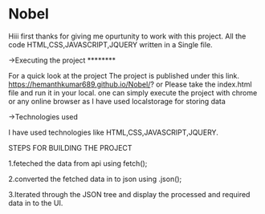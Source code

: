 # Nobel
Hiii first thanks for giving me opurtunity to work with this project.
All the code HTML,CSS,JAVASCRIPT,JQUERY written in a Single file.

->Executing the project ********

For a quick look at the project 
The project is published under this link.
https://hemanthkumar689.github.io/Nobel/?
 or 
 Please take the index.html file and run it in your local.
 one can simply execute the project with chrome or any online browser as I have used localstorage for storing data

->Technologies used

I have used technologies like HTML,CSS,JAVASCRIPT,JQUERY.

STEPS FOR BUILDING THE PROJECT

1.feteched the data from api using fetch();

2.converted the fetched data in to json using .json();

3.Iterated through the JSON tree and display the processed and required data in to the UI.


